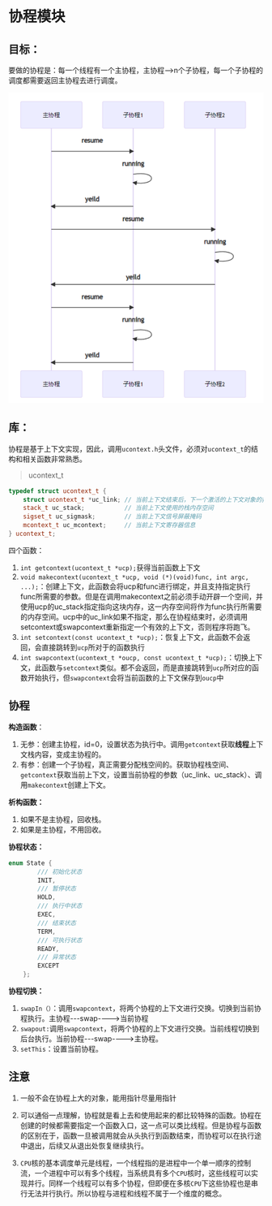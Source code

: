 # 协程模块

## 目标：

要做的协程是：每一个线程有一个主协程，主协程-->n个子协程，每一个子协程的调度都需要返回主协程去进行调度。

![调用图](https://github.com/anxiaohuai/Helens/blob/main/doc/%E8%B0%83%E7%94%A8%E5%9B%BE.jpg)

## 库：

协程是基于上下文实现，因此，调用`ucontext.h`头文件，必须对`ucontext_t`的结构和相关函数非常熟悉。



> ucontext_t

```c++
typedef struct ucontext_t {
    struct ucontext_t *uc_link; // 当前上下文结束后，下一个激活的上下文对象的指针，只在当前上下文是由makecontext创建时有效
    stack_t uc_stack;           // 当前上下文使用的栈内存空间
    sigset_t uc_sigmask;        // 当前上下文信号屏蔽掩码
    mcontext_t uc_mcontext;     // 当前上下文寄存器信息
} ucontext_t;

```

四个函数：

1. `int getcontext(ucontext_t *ucp);`获得当前函数上下文
2. `void makecontext(ucontext_t *ucp, void (*)(void)func, int argc, ...);`：创建上下文，此函数会将ucp和func进行绑定，并且支持指定执行func所需要的参数。但是在调用makecontext之前必须手动开辟一个空间，并使用ucp的uc_stack指定指向这块内存，这一内存空间将作为func执行所需要的内存空间。ucp中的uc_link如果不指定，那么在协程结束时，必须调用setcontext或swapcontext重新指定一个有效的上下文，否则程序将跑飞。
3. `int setcontext(const ucontext_t *ucp);`：恢复上下文，此函数不会返回，会直接跳转到`ucp`所对于的函数执行
4. `int swapcontext(ucontext_t *oucp, const ucontext_t *ucp);`：切换上下文，此函数与`setcontext`类似。都不会返回，而是直接跳转到`ucp`所对应的函数开始执行，但`swapcontext`会将当前函数的上下文保存到`oucp`中

## 协程



**构造函数**：

1. 无参：创建主协程，id=0，设置状态为执行中。调用`getcontext`获取**线程**上下文栈内容，变成主协程的。
2. 有参：创建一个子协程，真正需要分配栈空间的。获取协程栈空间、`getcontext`获取当前上下文，设置当前协程的参数（uc_link、uc_stack）、调用`makecontext`创建上下文。

**析构函数：**

1. 如果不是主协程，回收栈。
2. 如果是主协程，不用回收。

**协程状态：**

```c++
enum State {
        /// 初始化状态
        INIT,
        /// 暂停状态
        HOLD,
        /// 执行中状态
        EXEC,
        /// 结束状态
        TERM,
        /// 可执行状态
        READY,
        /// 异常状态
        EXCEPT
    };

```



**协程切换：**

1. `swapIn（）`：调用`swapcontext`，将两个协程的上下文进行交换。切换到当前协程执行。主协程---swap---->当前协程
2. `swapout:`调用`swapcontext`，将两个协程的上下文进行交换。当前线程切换到后台执行。当前协程---swap---->主协程。
3. `setThis`：设置当前协程。



## 注意

1. 一般不会在协程上大的对象，能用指针尽量用指针

2. 可以通俗一点理解，协程就是看上去和使用起来的都比较特殊的函数。协程在创建的时候都需要指定一个函数入口，这一点可以类比线程。但是协程与函数的区别在于，函数一旦被调用就会从头执行到函数结束，而协程可以在执行途中退出，后续又从退出处恢复继续执行。

3. `CPU`核的基本调度单元是线程，一个线程指的是进程中一个单一顺序的控制流，一个进程中可以有多个线程，当系统具有多个`CPU`核时，这些线程可以实现并行。同样一个线程可以有多个协程，但即便在多核`CPU`下这些协程也是串行无法并行执行。所以协程与进程和线程不属于一个维度的概念。

   